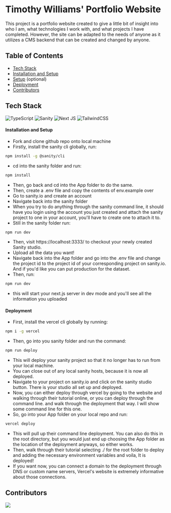 # Timothy Williams' Portfolio Website
This project is a portfolio website created to give a little bit of insight into who I am, what technologies I work with, and what projects I have completed. However, the site can be adapted to the needs of anyone as it utilizes a CMS backend that can be created and changed by anyone.

## Table of Contents
- [Tech Stack](#tech-stack)
- [Installation and Setup](#installation-and-setup)
- [Setup](#setup)
  (optional)
- [Deployment](#deployment)
- [Contributors](#contributors)

## Tech Stack
![TypeScript](https://img.shields.io/badge/TypeScript-007ACC?style=for-the-badge&logo=typescript&logoColor=white)
![Sanity](https://img.shields.io/badge/S-Sanity-red)
![Next JS](https://img.shields.io/badge/Next-black?style=for-the-badge&logo=next.js&logoColor=white)
![TailwindCSS](https://img.shields.io/badge/tailwindcss-%2338B2AC.svg?style=for-the-badge&logo=tailwind-css&logoColor=white)

#### Installation and Setup
* Fork and clone github repo onto local machine
* Firstly, install the sanity cli globally, run:
```bash
npm install -g @sanity/cli
```
* cd into the sanity folder and run:
```bash
npm install
```
* Then, go back and cd into the App folder to do the same.
* Then, create a .env file and copy the contents of env.example over
* Go to sanity.io and create an account
* Navigate back into the sanity folder
* When you try to do anything through the sanity command line, it should have you login using the account you just created and attach the sanity project to one in your account, you'll have to create one to attach it to.
* Still in the sanity folder run:
```bash
npm run dev
```
* Then, visit https://localhost:3333/ to checkout your newly created Sanity studio.
* Upload all the data you want!
* Navigate back into the App folder and go into the .env file and change the project id to the project id of your corresponding project on sanity.io. And if you'd like you can put production for the dataset.
* Then, run:
```bash
npm run dev
```
* this will start your next.js server in dev mode and you'll see all the information you uploaded

#### Deployment
* First, install the vercel cli globally by running:
```bash
npm i -g vercel
```
* Then, go into you sanity folder and run the command:
```bash
npm run deploy
```
* This will deploy your sanity project so that it no longer has to run from your local machine.
* You can close out of any local sanity hosts, because it is now all deployed.
* Navigate to your project on sanity.io and click on the sanity studio button. There is your studio all set up and deployed.
* Now, you can either deploy through vercel by going to the website and walking through their tutorial online, or you can deploy through the command line. and walk through the deployment that way. I will show some command line for this one.
* So, go into your App folder on your local repo and run:
```bash
vercel deploy
```
* This will pull up their command line deployment. You can also do this in the root directory, but you would just end up choosing the App folder as the location of the deployment anyways, so either works.
* Then, walk through their tutorial selecting ./ for the root folder to deploy and adding the necessary environment variables and voila, It is deployed!
* If you want now, you can connect a domain to the deployment through DNS or custom name servers, Vercel's website is extremely informative about those connections.

## Contributors
<a href="https://github.com/Bornean-Orangutan/Ratings-and-Reviews-API/graphs/contributors">
  <img src="https://contrib.rocks/image?repo=Bornean-Orangutan/Ratings-and-Reviews-API" />
</a>
